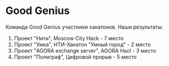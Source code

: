 # Good Genius

Команда Good Genius участники хакатонов. Наши результаты:
1. Проект "Нити", Moscow City Hack - 7 место
2. Проект "Умка", НТИ-Хакатон "Умный город" - 2 место
3. Проект "AGORA exchange server", AGORA Hacl - 3 место
4. Проект "Полиграф", Цифровой прорыв - 5 место
